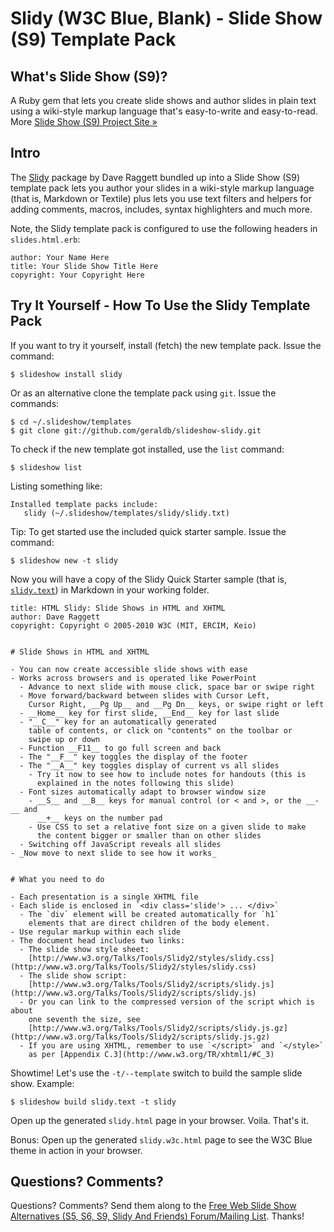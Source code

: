 # Slidy (W3C Blue, Blank) - Slide Show (S9) Template Pack

## What's Slide Show (S9)?

A Ruby gem that lets you create slide shows and author slides in plain text
using a wiki-style markup language that's easy-to-write and easy-to-read.
More [Slide Show (S9) Project Site »](http://slideshow-s9.github.io)

## Intro 

The [Slidy](http://www.w3.org/Talks/Tools/Slidy2) package by Dave Raggett
bundled up into 
a Slide Show (S9) template pack lets you author your slides
in a wiki-style markup language (that is, Markdown or Textile) plus
lets you use text filters and helpers for adding comments, macros,
includes, syntax highlighters and much more.

Note, the Slidy template pack is configured to use the following headers in `slides.html.erb`:

    author: Your Name Here
    title: Your Slide Show Title Here
    copyright: Your Copyright Here
 
 
## Try It Yourself - How To Use the Slidy Template Pack

If you want to try it yourself, install (fetch) the new template pack. Issue the command:

    $ slideshow install slidy

Or as an alternative clone the template pack using `git`. Issue the commands:

    $ cd ~/.slideshow/templates
    $ git clone git://github.com/geraldb/slideshow-slidy.git

To check if the new template got installed, use the `list` command:

    $ slideshow list

Listing something like:

    Installed template packs include:
       slidy (~/.slideshow/templates/slidy/slidy.txt)

Tip: To get started use the included quick starter sample. Issue the command:

    $ slideshow new -t slidy

Now you will have a copy of the Slidy Quick Starter sample
(that is, [`slidy.text`](https://raw.github.com/slideshow-s9/slideshow-slidy/master/sample.markdown))
in Markdown in your working folder.

```
title: HTML Slidy: Slide Shows in HTML and XHTML
author: Dave Raggett
copyright: Copyright © 2005-2010 W3C (MIT, ERCIM, Keio)


# Slide Shows in HTML and XHTML

- You can now create accessible slide shows with ease
- Works across browsers and is operated like PowerPoint
  - Advance to next slide with mouse click, space bar or swipe right
  - Move forward/backward between slides with Cursor Left,
    Cursor Right, __Pg Up__ and __Pg Dn__ keys, or swipe right or left
  - __Home__ key for first slide, __End__ key for last slide
  - "__C__" key for an automatically generated
    table of contents, or click on "contents" on the toolbar or
    swipe up or down
  - Function __F11__ to go full screen and back
  - The "__F__" key toggles the display of the footer
  - The "__A__" key toggles display of current vs all slides
    - Try it now to see how to include notes for handouts (this is
      explained in the notes following this slide)
  - Font sizes automatically adapt to browser window size
    - __S__ and __B__ keys for manual control (or < and >, or the __-__ and
      __+__ keys on the number pad
    - Use CSS to set a relative font size on a given slide to make
      the content bigger or smaller than on other slides
  - Switching off JavaScript reveals all slides
- _Now move to next slide to see how it works_


# What you need to do

- Each presentation is a single XHTML file
- Each slide is enclosed in `<div class='slide'> ... </div>`
  - The `div` element will be created automatically for `h1`
    elements that are direct children of the body element.
- Use regular markup within each slide
- The document head includes two links:
  - The slide show style sheet:
    [http://www.w3.org/Talks/Tools/Slidy2/styles/slidy.css](http://www.w3.org/Talks/Tools/Slidy2/styles/slidy.css)
  - The slide show script:
    [http://www.w3.org/Talks/Tools/Slidy2/scripts/slidy.js](http://www.w3.org/Talks/Tools/Slidy2/scripts/slidy.js)
  - Or you can link to the compressed version of the script which is about
    one seventh the size, see
    [http://www.w3.org/Talks/Tools/Slidy2/scripts/slidy.js.gz](http://www.w3.org/Talks/Tools/Slidy2/scripts/slidy.js.gz)
  - If you are using XHTML, remember to use `</script>` and `</style>`
    as per [Appendix C.3](http://www.w3.org/TR/xhtml1/#C_3)
```


Showtime! Let's use the `-t/--template` switch to build the
sample slide show. Example:

    $ slideshow build slidy.text -t slidy

Open up the generated `slidy.html` page in your browser. Voila. That's it.

Bonus: Open up the generated `slidy.w3c.html` page
to see the W3C Blue theme in action in your browser.

## Questions? Comments?

Questions? Comments?
Send them along to the [Free Web Slide Show Alternatives (S5, S6, S9, Slidy And Friends) Forum/Mailing List](http://groups.google.com/group/webslideshow).
Thanks!
